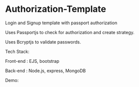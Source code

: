 # Authorization-Template
Login and Signup template with passport authorization

Uses Passportjs to check for authorization and create strategy.

Uses Bcryptjs to validate passwords.

Tech Stack:

Front-end : EJS, bootstrap

Back-end : Node.js, express, MongoDB

Demo:



